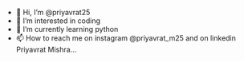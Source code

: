 - 👋 Hi, I’m @priyavrat25
- 👀 I’m interested in coding
- 🌱 I’m currently learning python
- 📫 How to reach me on instagram @priyavrat_m25 and on linkedin Priyavrat Mishra...
